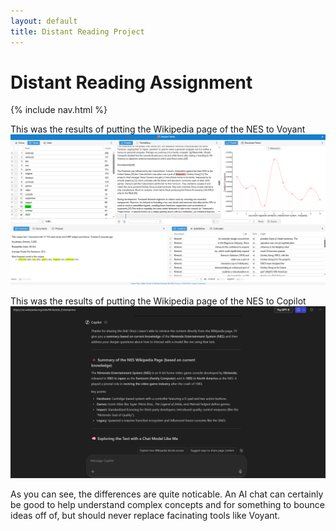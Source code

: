 ```yaml
---
layout: default
title: Distant Reading Project
---
```

# Distant Reading Assignment 

{% include nav.html %}

This was the results of putting the Wikipedia page of the NES to Voyant
![first](voyant.png)

This was the results of putting the Wikipedia page of the NES to Copilot
![second](pilot2.png)

As you can see, the differences are quite noticable. An AI chat can certainly be good to help understand complex concepts and for something to bounce ideas off of, but should never replace facinating tools like Voyant.

